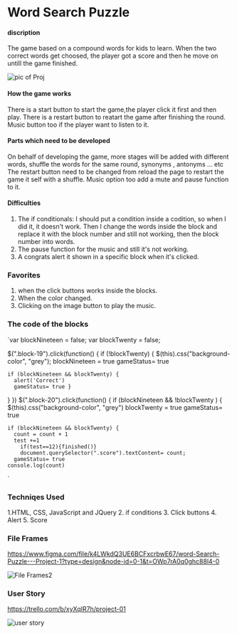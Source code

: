 # Word Search Puzzle

#### discription
The game based on a compound words for kids to learn. When the two correct words get choosed, the player got a score and then he move on untill the game finished. 

![pic of Proj](https://media.git.generalassemb.ly/user/49241/files/f9e3af8e-1f6f-4f89-962e-308dd8d7dc50)




#### How the game works

 There is a start button to start the game,the player click it first and then play. There is a restart button to reatart the game after finishing the round. Music button too if the player want to listen to it. 

#### Parts which need to be developed
On behalf of developing the game, more stages will be added with different words, shuffle the words for the same round, synonyms , antonyms ... etc
 The restart button need to be changed from reload the page to restart the game it self with a shuffle. Music option too add a mute and pause function to it.

#### Difficulties 
1. The if conditionals: I should put a condition inside a codition, so when I did it, it doesn't work. Then I change the words inside the block and replace it with the block number and still not working, then the block number into words. 
2. The pause function for the music and still it's not working.
3. A congrats alert it shown in a specific block when it's clicked.

### Favorites 
1. when the click buttons works inside the blocks.
2. When the color changed.
3. Clicking on the image button to play the music.

### The code of the blocks

`var blockNineteen = false;
var blockTwenty = false;

$(".block-19").click(function() {
  if (!blockTwenty) {
    $(this).css("background-color", "grey");
    blockNineteen = true
    gameStatus= true 

    if (blockNineteen && blockTwenty) {
      alert('Correct')
      gameStatus= true }

  }
})
$(".block-20").click(function() {
  if (blockNineteen && !blockTwenty ) {
    $(this).css("background-color", "grey")
    blockTwenty = true
    gameStatus= true 

    if (blockNineteen && blockTwenty) {
      count = count + 1
      test +=1
        if(test==12){finished()}
        document.querySelector(".score").textContent= count;
      gameStatus= true 
    console.log(count)
    
`

### Techniqes Used
1.HTML, CSS, JavaScript and JQuery 
2. if conditions
3. Click buttons
4. Alert
5. Score



### File Frames

https://www.figma.com/file/k4LWkdQ3UE6BCFxcrbwE67/word-Search-Puzzle---Project-1?type=design&node-id=0-1&t=OWp7rA0q0ghc88l4-0

![File Frames2](https://media.git.generalassemb.ly/user/49241/files/c5246f80-8087-48ab-8513-002c24d91ee9)

### User Story

https://trello.com/b/xyXqIR7h/project-01

![user story](https://media.git.generalassemb.ly/user/49241/files/3798cac2-df9f-4e02-86bf-d21e36c41a6e)






